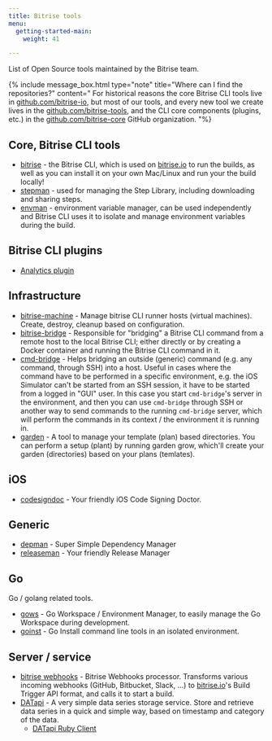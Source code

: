 ```yaml
---
title: Bitrise tools
menu:
  getting-started-main:
    weight: 41

---
```

List of Open Source tools maintained by the Bitrise team.

{% include message_box.html type="note" title="Where can I find the repositories?" content="
For historical reasons the core Bitrise CLI tools live in [github.com/bitrise-io](https://github.com/bitrise-io), but most of our tools, and every new tool we create lives in the [github.com/bitrise-tools](https://github.com/bitrise-tools), and the CLI core components (plugins, etc.) in the [github.com/bitrise-core](https://github.com/bitrise-core) GitHub organization. "%}

## Core, Bitrise CLI tools

* [bitrise](https://github.com/bitrise-io/bitrise) -
  the Bitrise CLI, which is used on [bitrise.io](https://www.bitrise.io)
  to run the builds, as well as you can install it on your own Mac/Linux and run your the build locally!
* [stepman](https://github.com/bitrise-io/stepman) -
  used for managing the Step Library, including
  downloading and sharing steps.
* [envman](https://github.com/bitrise-io/envman) -
  environment variable manager, can be used independently
  and Bitrise CLI uses it to isolate and manage environment variables during the build.

## Bitrise CLI plugins

* [Analytics plugin](https://github.com/bitrise-core/bitrise-plugins-analytics)

## Infrastructure

* [bitrise-machine](https://github.com/bitrise-tools/bitrise-machine) -
  Manage bitrise CLI runner hosts (virtual machines). Create, destroy, cleanup based on configuration.
* [bitrise-bridge](https://github.com/bitrise-tools/bitrise-bridge) -
  Responsible for "bridging" a Bitrise CLI command
  from a remote host to the local Bitrise CLI;
  either directly or by creating a Docker container and running the Bitrise CLI command in it.
* [cmd-bridge](https://github.com/bitrise-io/cmd-bridge) -
  Helps bridging an outside (generic) command (e.g. any command, through SSH) into a host. Useful in cases
  where the command have to be performed in a specific environment, e.g. the iOS Simulator
  can't be started from an SSH session, it have to be started from a logged in "GUI" user.
  In this case you start `cmd-bridge`'s server in the environment, and then
  you can use `cmd-bridge` through SSH or another way to send commands to the running
  `cmd-bridge` server, which will perform the commands in its context / the environment
  it is running in.
* [garden](https://github.com/bitrise-tools/garden) -
  A tool to manage your template (plan) based directories.
  You can perform a setup (plant) by running garden grow,
  which'll create your garden (directories) based on your plans (temlates).

## iOS

* [codesigndoc](https://github.com/bitrise-tools/codesigndoc) -
  Your friendly iOS Code Signing Doctor.

## Generic

* [depman](https://github.com/bitrise-tools/depman) -
  Super Simple Dependency Manager
* [releaseman](https://github.com/bitrise-tools/releaseman) -
  Your friendly Release Manager

## Go

Go / golang related tools.

* [gows](https://github.com/bitrise-tools/gows) -
  Go Workspace / Environment Manager, to easily manage the Go Workspace during development.
* [goinst](https://github.com/bitrise-tools/goinst) -
  Go Install command line tools in an isolated environment.

## Server / service

* [bitrise webhooks](https://github.com/bitrise-io/bitrise-webhooks) -
  Bitrise Webhooks processor. Transforms various incoming webhooks (GitHub, Bitbucket, Slack, ...)
  to [bitrise.io](https://www.bitrise.io)'s Build Trigger API format, and calls it to start a build.
* [DATapi](https://github.com/bitrise-tools/datapi) -
  A very simple data series storage service.
  Store and retrieve data series in a quick and simple way, based on timestamp and category of the data.
  * [DATapi Ruby Client](https://github.com/bitrise-tools/datapi-client)